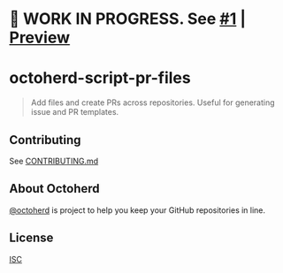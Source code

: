 # 🚧 WORK IN PROGRESS. See [#1](https://github.com/kfcampbell/octoherd-script-pr-files/pull/1) | [Preview](https://github.com/kfcampbell/octoherd-script-pr-files/tree/initial-version)

# octoherd-script-pr-files

> Add files and create PRs across repositories. Useful for generating issue and PR templates.

## Contributing

See [CONTRIBUTING.md](CONTRIBUTING.md)

## About Octoherd

[@octoherd](https://github.com/octoherd/) is project to help you keep your GitHub repositories in line.

## License

[ISC](LICENSE.md)
